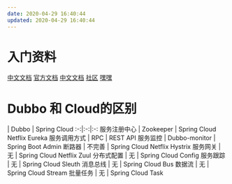 ```yaml
---
date: 2020-04-29 16:40:44
updated: 2020-04-29 16:40:44
---
```


# 入门资料
[中文文档](https://www.springcloud.cc/spring-cloud-greenwich.html)
[官方文档](https://cloud.spring.io/spring-cloud-static/spring-cloud.html)
[中文文档](https://www.springcloud.cc/spring-cloud-dalston.html)
[社区](https://www.springcloud.cn)
[嘿嘿](https://www.springcloud.cc)

<!-- more -->

# Dubbo 和 Cloud的区别
| Dubbo | Spring  Cloud
:-:|:-:|:-:
服务注册中心 | Zookeeper | Spring Cloud Netflix Eureka
服务调用方式 | RPC | REST API
服务监控 | Dubbo-monitor | Spring Boot Admin
断路器 | 不完善 | Spring Cloud Netflix Hystrix
服务网关 | 无 | Spring Cloud Netflix Zuul
分布式配置 | 无 | Spring Cloud Config
服务跟踪 | 无 | Spring Cloud Sleuth
消息总线 | 无 | Spring Cloud Bus
数据流 | 无 | Spring Cloud Stream
批量任务 | 无 | Spring Cloud Task